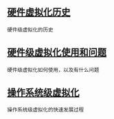 <!-- toc -->

##  [硬件虚拟化历史](/share/virtualization/ying-jian-ji-xu-ni-hua.md)
    
    硬件级虚拟化的历史
    
##  [硬件级虚拟化使用和问题](/share/virtualization/ying-jian-ji-xu-ni-hua/ying-jian-ji-shi-yong-he-wen-ti.md)
    
    硬件级虚拟化如何使用，以及有什么问题
    
##  [操作系统级虚拟化](/share/virtualization/cao-zuo-xi-tong-ji-xu-ni-hua.md)

    操作系统级虚拟化的快速发展过程
